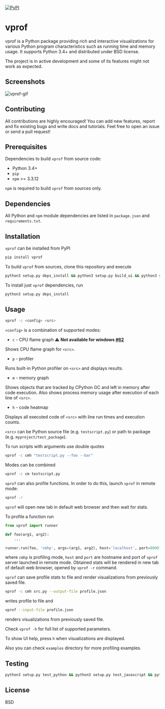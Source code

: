 [![PyPI](https://img.shields.io/pypi/v/vprof.svg)](https://pypi.python.org/pypi/vprof/)

# vprof

vprof is a Python package providing rich and interactive visualizations for
various Python program characteristics such as running time and memory usage.
It supports Python 3.4+ and distributed under BSD license.

The project is in active development and some of its features might not work as
expected.

## Screenshots
![vprof-gif](http://i.imgur.com/ikBlfvQ.gif)

## Contributing
All contributions are highly encouraged! You can add new features,
report and fix existing bugs and write docs and tutorials.
Feel free to open an issue or send a pull request!

## Prerequisites
Dependencies to build `vprof` from source code:
 * Python 3.4+
 * `pip`
 * `npm` >= 3.3.12

`npm` is required to build `vprof` from sources only.

## Dependencies
All Python and `npm` module dependencies are listed in `package.json` and
`requirements.txt`.

## Installation
`vprof` can be installed from PyPI

```sh
pip install vprof
```

To build `vprof` from sources, clone this repository and execute

```sh
python3 setup.py deps_install && python3 setup.py build_ui && python3 setup.py install
```

To install just `vprof` dependencies, run

```sh
python3 setup.py deps_install
```

## Usage

```sh
vprof -c <config> <src>
```
`<config>` is a combination of supported modes:

* `c` - CPU flame graph  ⚠️ **Not available for windows [#62](https://github.com/nvdv/vprof/issues/62)**

Shows CPU flame graph for `<src>`.

* `p` - profiler

Runs built-in Python profiler on `<src>` and displays results.

* `m` - memory graph

Shows objects that are tracked by CPython GC and left in memory after code
execution. Also shows process memory usage after execution of each line of `<src>`.

* `h` - code heatmap

Displays all executed code of `<src>` with line run times and execution counts.

`<src>` can be Python source file (e.g. `testscript.py`) or path to package
(e.g. `myproject/test_package`).

To run scripts with arguments use double quotes

```sh
vprof -c cmh "testscript.py --foo --bar"
```

Modes can be combined

```sh
vprof -c cm testscript.py
```

`vprof` can also profile functions. In order to do this,
launch `vprof` in remote mode:

```sh
vprof -r
```

`vprof` will open new tab in default web browser and then wait for stats.

To profile a function run

```python
from vprof import runner

def foo(arg1, arg2):
    ...

runner.run(foo, 'cmhp', args=(arg1, arg2), host='localhost', port=8000)
```

where `cmhp` is profiling mode, `host` and `port` are hostname and port of
`vprof` server launched in remote mode. Obtained stats will be rendered in new
tab of default web browser, opened by `vprof -r` command.

`vprof` can save profile stats to file and render visualizations from
previously saved file.

```sh
vprof -c cmh src.py --output-file profile.json
```

writes profile to file and

```sh
vprof --input-file profile.json
```
renders visualizations from previously saved file.

Check `vprof -h` for full list of supported parameters.

To show UI help, press `h` when visualizations are displayed.

Also you can check `examples` directory for more profiling examples.

## Testing

```sh
python3 setup.py test_python && python3 setup.py test_javascript && python3 setup.py e2e_test
```

## License

BSD
